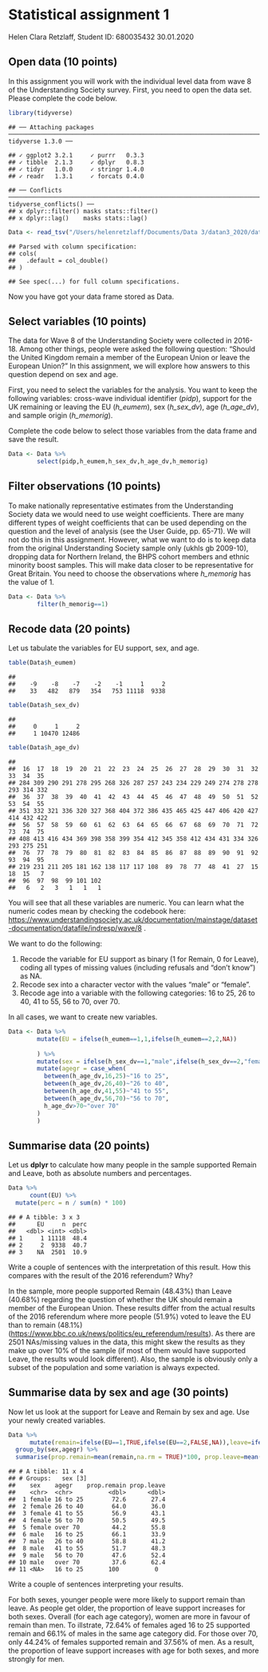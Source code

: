 Statistical assignment 1
================
Helen Clara Retzlaff, Student ID: 680035432
30.01.2020

## Open data (10 points)

In this assignment you will work with the individual level data from
wave 8 of the Understanding Society survey. First, you need to open the
data set. Please complete the code
    below.

``` r
library(tidyverse)
```

    ## ── Attaching packages ───────────────────────────────────────────────────────────────────────────────────── tidyverse 1.3.0 ──

    ## ✓ ggplot2 3.2.1     ✓ purrr   0.3.3
    ## ✓ tibble  2.1.3     ✓ dplyr   0.8.3
    ## ✓ tidyr   1.0.0     ✓ stringr 1.4.0
    ## ✓ readr   1.3.1     ✓ forcats 0.4.0

    ## ── Conflicts ──────────────────────────────────────────────────────────────────────────────────────── tidyverse_conflicts() ──
    ## x dplyr::filter() masks stats::filter()
    ## x dplyr::lag()    masks stats::lag()

``` r
Data <- read_tsv("/Users/helenretzlaff/Documents/Data 3/datan3_2020/data/UKDA-6614-tab/tab/ukhls_w8/h_indresp.tab")
```

    ## Parsed with column specification:
    ## cols(
    ##   .default = col_double()
    ## )

    ## See spec(...) for full column specifications.

Now you have got your data frame stored as Data.

## Select variables (10 points)

The data for Wave 8 of the Understanding Society were collected in
2016-18. Among other things, people were asked the following question:
“Should the United Kingdom remain a member of the European Union or
leave the European Union?” In this assignment, we will explore how
answers to this question depend on sex and age.

First, you need to select the variables for the analysis. You want to
keep the following variables: cross-wave individual identifier (*pidp*),
support for the UK remaining or leaving the EU (*h\_eumem*), sex
(*h\_sex\_dv*), age (*h\_age\_dv*), and sample origin (*h\_memorig*).

Complete the code below to select those variables from the data frame
and save the result.

``` r
Data <- Data %>%
        select(pidp,h_eumem,h_sex_dv,h_age_dv,h_memorig)
```

## Filter observations (10 points)

To make nationally representative estimates from the Understanding
Society data we would need to use weight coefficients. There are many
different types of weight coefficients that can be used depending on the
question and the level of analysis (see the User Guide, pp. 65-71). We
will not do this in this assignment. However, what we want to do is to
keep data from the original Understanding Society sample only (ukhls gb
2009-10), dropping data for Northern Ireland, the BHPS cohort members
and ethnic minority boost samples. This will make data closer to be
representative for Great Britain. You need to choose the observations
where *h\_memorig* has the value of 1.

``` r
Data <- Data %>%
        filter(h_memorig==1)
```

## Recode data (20 points)

Let us tabulate the variables for EU support, sex, and age.

``` r
table(Data$h_eumem)
```

    ## 
    ##    -9    -8    -7    -2    -1     1     2 
    ##    33   482   879   354   753 11118  9338

``` r
table(Data$h_sex_dv)
```

    ## 
    ##     0     1     2 
    ##     1 10470 12486

``` r
table(Data$h_age_dv)
```

    ## 
    ##  16  17  18  19  20  21  22  23  24  25  26  27  28  29  30  31  32  33  34  35 
    ## 284 309 290 291 278 295 268 326 287 257 243 234 229 249 274 278 278 293 314 332 
    ##  36  37  38  39  40  41  42  43  44  45  46  47  48  49  50  51  52  53  54  55 
    ## 351 332 321 336 320 327 368 404 372 386 435 465 425 447 406 420 427 414 432 422 
    ##  56  57  58  59  60  61  62  63  64  65  66  67  68  69  70  71  72  73  74  75 
    ## 408 413 416 434 369 398 358 399 354 412 345 358 412 434 431 334 326 293 275 251 
    ##  76  77  78  79  80  81  82  83  84  85  86  87  88  89  90  91  92  93  94  95 
    ## 219 231 211 205 181 162 138 117 117 108  89  78  77  48  41  27  15  18  15   7 
    ##  96  97  98  99 101 102 
    ##   6   2   3   1   1   1

You will see that all these variables are numeric. You can learn what
the numeric codes mean by checking the codebook here:
<https://www.understandingsociety.ac.uk/documentation/mainstage/dataset-documentation/datafile/indresp/wave/8>
.

We want to do the following:

1)  Recode the variable for EU support as binary (1 for Remain, 0 for
    Leave), coding all types of missing values (including refusals and
    “don’t know”) as NA.
2)  Recode sex into a character vector with the values “male” or
    “female”.
3)  Recode age into a variable with the following categories: 16 to 25,
    26 to 40, 41 to 55, 56 to 70, over 70.

In all cases, we want to create new variables.

``` r
Data <- Data %>%
        mutate(EU = ifelse(h_eumem==1,1,ifelse(h_eumem==2,2,NA))
      
        ) %>%
        mutate(sex = ifelse(h_sex_dv==1,"male",ifelse(h_sex_dv==2,"female",NA))) %>%
        mutate(agegr = case_when(
          between(h_age_dv,16,25)~"16 to 25",
          between(h_age_dv,26,40)~"26 to 40",
          between(h_age_dv,41,55)~"41 to 55",
          between(h_age_dv,56,70)~"56 to 70",
          h_age_dv>70~"over 70"
        )
        )
```

## Summarise data (20 points)

Let us **dplyr** to calculate how many people in the sample supported
Remain and Leave, both as absolute numbers and percentages.

``` r
Data %>%
      count(EU) %>% 
  mutate(perc = n / sum(n) * 100)
```

    ## # A tibble: 3 x 3
    ##      EU     n  perc
    ##   <dbl> <int> <dbl>
    ## 1     1 11118  48.4
    ## 2     2  9338  40.7
    ## 3    NA  2501  10.9

Write a couple of sentences with the interpretation of this result. How
this compares with the result of the 2016 referendum? Why?

In the sample, more people supported Remain (48.43%) than Leave (40.68%)
regarding the question of whether the UK should remain a member of the
European Union. These results differ from the actual results of the 2016
referendum where more people (51.9%) voted to leave the EU than to
remain (48.1%)
(<https://www.bbc.co.uk/news/politics/eu_referendum/results>). As there
are 2501 NAs/missing values in the data, this might skew the results as
they make up over 10% of the sample (if most of them would have
supported Leave, the results would look different). Also, the sample is
obviously only a subset of the population and some variation is always
expected.

## Summarise data by sex and age (30 points)

Now let us look at the support for Leave and Remain by sex and age. Use
your newly created variables.

``` r
Data %>%
      mutate(remain=ifelse(EU==1,TRUE,ifelse(EU==2,FALSE,NA)),leave=ifelse(EU==2,TRUE,ifelse(EU==1,FALSE,NA)))%>% 
  group_by(sex,agegr) %>% 
  summarise(prop.remain=mean(remain,na.rm = TRUE)*100, prop.leave=mean(leave,na.rm = TRUE)*100)
```

    ## # A tibble: 11 x 4
    ## # Groups:   sex [3]
    ##    sex    agegr    prop.remain prop.leave
    ##    <chr>  <chr>          <dbl>      <dbl>
    ##  1 female 16 to 25        72.6       27.4
    ##  2 female 26 to 40        64.0       36.0
    ##  3 female 41 to 55        56.9       43.1
    ##  4 female 56 to 70        50.5       49.5
    ##  5 female over 70         44.2       55.8
    ##  6 male   16 to 25        66.1       33.9
    ##  7 male   26 to 40        58.8       41.2
    ##  8 male   41 to 55        51.7       48.3
    ##  9 male   56 to 70        47.6       52.4
    ## 10 male   over 70         37.6       62.4
    ## 11 <NA>   16 to 25       100          0

Write a couple of sentences interpreting your results.

For both sexes, younger people were more likely to support remain than
leave. As people get older, the proportion of leave support increases
for both sexes. Overall (for each age category), women are more in
favour of remain than men. To illstrate, 72.64% of females aged 16 to 25
supported remain and 66.1% of males in the same age category did. For
those over 70, only 44.24% of females supported remain and 37.56% of
men. As a result, the proportion of leave support increases with age for
both sexes, and more strongly for men.
